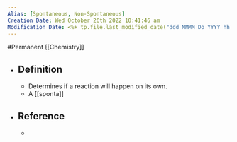 ```yaml
---
Alias: [Spontaneous, Non-Spontaneous]
Creation Date: Wed October 26th 2022 10:41:46 am 
Modification Date: <%+ tp.file.last_modified_date("ddd MMMM Do YYYY hh:mm:ss a") %>
---
```

#Permanent [[Chemistry]]

- ## Definition
	- Determines if a reaction will happen on its own.
	- A [[sponta]]
- ## Reference
	- 